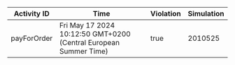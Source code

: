 | Activity ID | Time | Violation | Simulation |
| --- | --- | --- | --- |
| payForOrder | Fri May 17 2024 10:12:50 GMT+0200 (Central European Summer Time) | true | 2010525 |